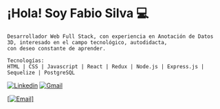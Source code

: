 # ¡Hola! Soy Fabio Silva 💻
    Desarrollador Web Full Stack, con experiencia en Anotación de Datos 3D, interesado en el campo tecnológico, autodidacta, 
    con deseo constante de aprender.
    
    Tecnologías:
    HTML | CSS | Javascript | React | Redux | Node.js | Express.js | Sequelize | PostgreSQL


[![Linkedin](https://img.shields.io/badge/LinkedIn-0077B5?style=for-the-badge&logo=linkedin&logoColor=white)](https://www.linkedin.com/in/fabio-silva-developer/")
[![Gmail](https://img.shields.io/badge/LinkedIn-0077B5?style=for-the-badge&logo=gmail&logoColor=red)](https://www.linkedin.com/in/fabio-silva-developer/")

<a href="mailto:elcorreoquequieres@correo.com">[![Email](https://img.shields.io/badge/LinkedIn-0077B5?style=for-the-badge&logo=gmail&logoColor=red)]</a>


<!--
**fabios21/fabios21** is a ✨ _special_ ✨ repository because its `README.md` (this file) appears on your GitHub profile.

Here are some ideas to get you started:

- 🔭 I’m currently working on ...
- 🌱 I’m currently learning ...
- 👯 I’m looking to collaborate on ...
- 🤔 I’m looking for help with ...
- 💬 Ask me about ...
- 📫 How to reach me: ...
- 😄 Pronouns: ...
- ⚡ Fun fact: ...
-->
